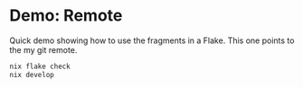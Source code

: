 # Demo: Remote

Quick demo showing how to use the fragments in a Flake. This one points to the my git remote.

```sh
nix flake check
nix develop
```
